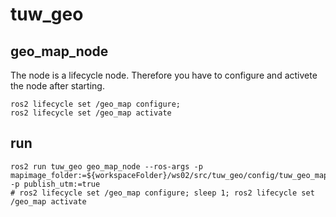 
# tuw_geo

## geo_map_node
The node is a lifecycle node. Therefore you have to configure and activete the node after starting.
```
ros2 lifecycle set /geo_map configure; 
ros2 lifecycle set /geo_map activate
```

## run
```
ros2 run tuw_geo geo_map_node --ros-args -p mapimage_folder:=${workspaceFolder}/ws02/src/tuw_geo/config/tuw_geo_map/straden/ -p publish_utm:=true
# ros2 lifecycle set /geo_map configure; sleep 1; ros2 lifecycle set /geo_map activate
```
